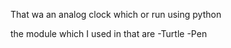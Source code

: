 That wa an analog clock which or run using python

the module which I used in that are 
-Turtle
-Pen

